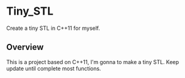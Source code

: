 # Tiny_STL
Create a tiny STL in C++11 for myself.

## Overview
This is a project based on C++11, I'm gonna to make a tiny STL. Keep update until complete most functions.
